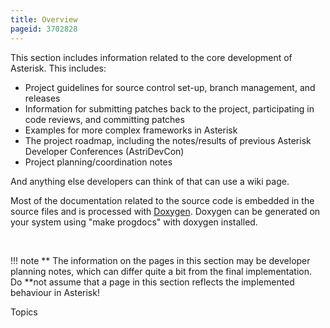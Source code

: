 ```yaml
---
title: Overview
pageid: 3702828
---
```


This section includes information related to the core development of Asterisk. This includes:

* Project guidelines for source control set-up, branch management, and releases
* Information for submitting patches back to the project, participating in code reviews, and committing patches
* Examples for more complex frameworks in Asterisk
* The project roadmap, including the notes/results of previous Asterisk Developer Conferences (AstriDevCon)
* Project planning/coordination notes

And anything else developers can think of that can use a wiki page.

Most of the documentation related to the source code is embedded in the source files and is processed with [Doxygen](http://www.doxygen.org). Doxygen can be generated on your system using "make progdocs" with doxygen installed.

 




!!! note **  The information on the pages in this section may be developer planning notes, which can differ quite a bit from the final implementation. Do **not
    assume that a page in this section reflects the implemented behaviour in Asterisk!

      
[//]: # (end-note)



Topics